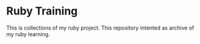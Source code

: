# Ruby Training

This is collections of my ruby project. This repository intented as archive of my ruby learning.
